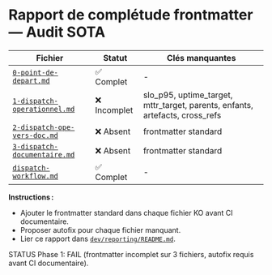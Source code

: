 # Rapport de complétude frontmatter — Audit SOTA

| Fichier | Statut | Clés manquantes |
|---------|--------|-----------------|
| [`0-point-de-depart.md`](projet/roadmaps/plans/audits/2025-0808-Transfo-SOTa/projet/0-point-de-depart.md:1) | ✅ Complet | - |
| [`1-dispatch-operationnel.md`](projet/roadmaps/plans/audits/2025-0808-Transfo-SOTa/projet/1-dispatch-operationnel.md:1) | ❌ Incomplet | slo_p95, uptime_target, mttr_target, parents, enfants, artefacts, cross_refs |
| [`2-dispatch-ope-vers-doc.md`](projet/roadmaps/plans/audits/2025-0808-Transfo-SOTa/projet/2-dispatch-ope-vers-doc.md:1) | ❌ Absent | frontmatter standard |
| [`3-dispatch-documentaire.md`](projet/roadmaps/plans/audits/2025-0808-Transfo-SOTa/projet/3-dispatch-documentaire.md:1) | ❌ Absent | frontmatter standard |
| [`dispatch-workflow.md`](projet/roadmaps/plans/audits/2025-0808-Transfo-SOTa/projet/dispatch-workflow.md:1) | ✅ Complet | - |

**Instructions :**
- Ajouter le frontmatter standard dans chaque fichier KO avant CI documentaire.
- Proposer autofix pour chaque fichier manquant.
- Lier ce rapport dans [`dev/reporting/README.md`](dev/reporting/README.md:1).

STATUS Phase 1: FAIL (frontmatter incomplet sur 3 fichiers, autofix requis avant CI documentaire).